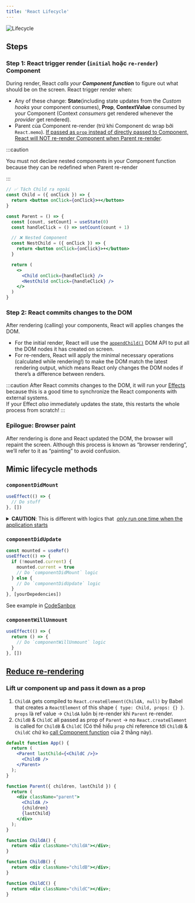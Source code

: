 ```yaml
---
title: 'React Lifecycle'
---
```


![Lifecycle](https://i.imgur.com/tSYbUyv.png)

## Steps

### Step 1: React trigger render (`initial` hoặc `re-render`) Component

During render, React _calls your **Component function**_ to figure out what should be on the screen. React trigger render when:

- Any of these change: **State**(including state updates from the _Custom hooks_ your component consumes), **Prop**, **ContextValue** consumed by your Component (Context _consumers_ get rendered whenever the _provider_ get rendered).
- Parent của Component re-render (trừ khi Component dc wrap bởi `React.memo`). [If passed as `prop` instead of directly passed to Component, React will NOT re-render Component when Parent re-render](#lift-ur-component-up-and-pass-it-down-as-a-prop).

:::caution

You must not declare nested components in your Component function because they can be redefined when Parent re-render

:::

```jsx
// ✅ Tách Child ra ngoài
const Child = ({ onClick }) => {
  return <button onClick={onClick}>+</button>
}

const Parent = () => {
  const [count, setCount] = useState(0)
  const handleClick = () => setCount(count + 1)

  // ❌ Nested Component
  const NestChild = ({ onClick }) => {
    return <button onClick={onClick}>+</button>
  }

  return (
    <>
      <Child onClick={handleClick} />
      <NestChild onClick={handleClick} />
    </>
  )
}
```

### Step 2: React commits changes to the DOM

After rendering (calling) your components, React will applies changes the DOM.

- For the initial render, React will use the [`appendChild()`](https://developer.mozilla.org/en-US/docs/Web/API/Node/appendChild) DOM API to put all the DOM nodes it has created on screen.
- For re-renders, React will apply the minimal necessary operations (calculated while rendering!) to make the DOM match the latest rendering output, which means React only changes the DOM nodes if there’s a difference between renders.

:::caution
After React commits changes to the DOM, it will run your [Effects](./hooks#how-it-runs) because this is a good time to synchronize the React components with external systems.  
If your Effect _also_ immediately updates the state, this restarts the whole process from scratch!
:::

### Epilogue: Browser paint

After rendering is done and React updated the DOM, the browser will repaint the screen. Although this process is known as “browser rendering”, we’ll refer to it as “painting” to avoid confusion.

## Mimic lifecycle methods

### `componentDidMount`

```jsx
useEffect(() => {
  // Do stuff
}, [])
```

<details>
  <summary><b>CAUTION</b>: This is different with logics that&nbsp;
  <a href="https://beta.reactjs.org/learn/you-might-not-need-an-effect#initializing-the-application"><i>only</i> run one time when the application starts</a></summary>

```jsx
let didInit = false
function App() {
  useEffect(() => {
    if (!didInit) {
      didInit = true
      // ✅ Only runs once per app load
      checkAuthToken()
    }
  }, [])
}
// HOẶC
if (typeof window !== 'undefined') {
  // Check if we're running in the browser.
  // ✅ Only runs once per app load
  checkAuthToken()
}
```

</details>

### `componentDidUpdate`

```jsx
const mounted = useRef()
useEffect(() => {
  if (!mounted.current) {
    mounted.current = true
    // Do `componentDidMount` logic
  } else {
    // Do `componentDidUpdate` logic
  }
}, [yourDepedencies])
```

See example in [CodeSanbox](https://codesandbox.io/s/componentdidmount-componentdidupdate-with-useref-8vw622?file=/App.js)

### `componentWillUnmount`

```jsx
useEffect(() => {
  return () => {
    // Do `componentWillUnmount` logic
  }
}, [])
```

## [Reduce re-rendering](https://www.zhenghao.io/art/blog/react-rerender/flowchart.jpeg)

### Lift ur component up and pass it down as a prop

1. `ChildA` gets compiled to `React.createElement(ChildA, null)` by Babel that creates a `ReactElement` of this shape `{ type: Child, props: {} }`. `props` là ref value &rarr; `ChildA` luôn bị re-render khi `Parent` re-render.
2. `ChildB` & `ChildC` all passed as prop of `Parent` &rarr; no `React.createElement` is called for `ChildB` & `ChildC` (Có thể hiểu `prop` chỉ reference tới `ChildB` & `ChildC` chứ ko [call Component function](#step-1-react-trigger-render-initial-hoặc-re-render-component) của 2 thằng này).

```jsx
default function App() {
  return (
    <Parent lastChild={<ChildC />}>
      <ChildB />
    </Parent>
  );
}

function Parent({ children, lastChild }) {
  return (
    <div className="parent">
      <ChildA />
      {children}
      {lastChild}
    </div>
  );
}

function ChildA() {
  return <div className="childA"></div>;
}

function ChildB() {
  return <div className="childB"></div>;
}

function ChildC() {
  return <div className="childC"></div>;
}
```
